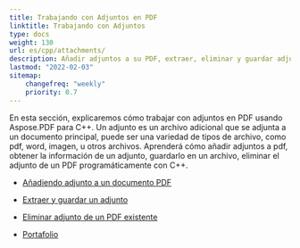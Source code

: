 ```yaml
---
title: Trabajando con Adjuntos en PDF 
linktitle: Trabajando con Adjuntos
type: docs
weight: 130
url: es/cpp/attachments/
description: Añadir adjuntos a su PDF, extraer, eliminar y guardar adjuntos con la biblioteca C++. Crear un Portafolio PDF con Aspose.PDF para C++.
lastmod: "2022-02-03"
sitemap:
    changefreq: "weekly"
    priority: 0.7
---
```


En esta sección, explicaremos cómo trabajar con adjuntos en PDF usando Aspose.PDF para C++.
Un adjunto es un archivo adicional que se adjunta a un documento principal, puede ser una variedad de tipos de archivo, como pdf, word, imagen, u otros archivos.
Aprenderá cómo añadir adjuntos a pdf, obtener la información de un adjunto, guardarlo en un archivo, eliminar el adjunto de un PDF programáticamente con C++.

- [Añadiendo adjunto a un documento PDF](/pdf/cpp/add-attachment-to-pdf-document/)
- [Extraer y guardar un adjunto](/pdf/cpp/extract-and-save-an-attachment/)
- [Eliminar adjunto de un PDF existente](/pdf/cpp/removing-attachment-from-an-existing-pdf/)

- [Portafolio](/pdf/cpp/portfolio/)